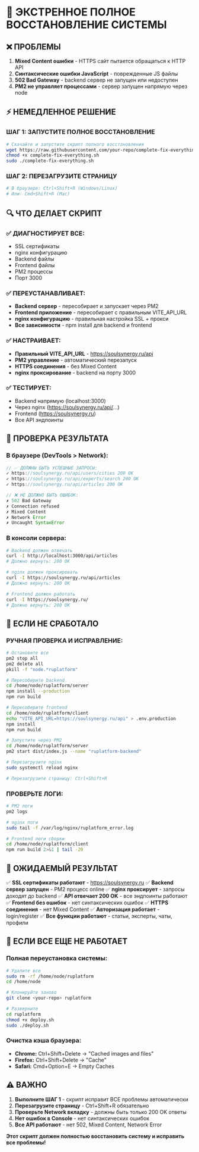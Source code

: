 # 🚨 ЭКСТРЕННОЕ ПОЛНОЕ ВОССТАНОВЛЕНИЕ СИСТЕМЫ

## ❌ ПРОБЛЕМЫ
1. **Mixed Content ошибки** - HTTPS сайт пытается обращаться к HTTP API
2. **Синтаксические ошибки JavaScript** - поврежденные JS файлы
3. **502 Bad Gateway** - backend сервер не запущен или недоступен
4. **PM2 не управляет процессами** - сервер запущен напрямую через node

## ⚡ НЕМЕДЛЕННОЕ РЕШЕНИЕ

### ШАГ 1: ЗАПУСТИТЕ ПОЛНОЕ ВОССТАНОВЛЕНИЕ
```bash
# Скачайте и запустите скрипт полного восстановления
wget https://raw.githubusercontent.com/your-repo/complete-fix-everything.sh
chmod +x complete-fix-everything.sh
sudo ./complete-fix-everything.sh
```

### ШАГ 2: ПЕРЕЗАГРУЗИТЕ СТРАНИЦУ
```bash
# В браузере: Ctrl+Shift+R (Windows/Linux)
# Или: Cmd+Shift+R (Mac)
```

## 🔍 ЧТО ДЕЛАЕТ СКРИПТ

### ✅ ДИАГНОСТИРУЕТ ВСЕ:
- SSL сертификаты
- nginx конфигурацию
- Backend файлы
- Frontend файлы
- PM2 процессы
- Порт 3000

### ✅ ПЕРЕУСТАНАВЛИВАЕТ:
- **Backend сервер** - пересобирает и запускает через PM2
- **Frontend приложение** - пересобирает с правильным VITE_API_URL
- **nginx конфигурацию** - правильная настройка SSL + прокси
- **Все зависимости** - npm install для backend и frontend

### ✅ НАСТРАИВАЕТ:
- **Правильный VITE_API_URL** - https://soulsynergy.ru/api
- **PM2 управление** - автоматический перезапуск
- **HTTPS соединения** - без Mixed Content
- **nginx проксирование** - backend на порту 3000

### ✅ ТЕСТИРУЕТ:
- Backend напрямую (localhost:3000)
- Через nginx (https://soulsynergy.ru/api/...)
- Frontend (https://soulsynergy.ru)
- Все API эндпоинты

## 🧪 ПРОВЕРКА РЕЗУЛЬТАТА

### В браузере (DevTools > Network):
```javascript
// ✅ ДОЛЖНЫ БЫТЬ УСПЕШНЫЕ ЗАПРОСЫ:
✓ https://soulsynergy.ru/api/users/cities 200 OK
✓ https://soulsynergy.ru/api/experts/search 200 OK
✓ https://soulsynergy.ru/api/articles 200 OK

// ❌ НЕ ДОЛЖНО БЫТЬ ОШИБОК:
✗ 502 Bad Gateway
✗ Connection refused
✗ Mixed Content
✗ Network Error
✗ Uncaught SyntaxError
```

### В консоли сервера:
```bash
# Backend должен отвечать
curl -I http://localhost:3000/api/articles
# Должно вернуть: 200 OK

# nginx должен проксировать
curl -I https://soulsynergy.ru/api/articles
# Должно вернуть: 200 OK

# Frontend должен работать
curl -I https://soulsynergy.ru/
# Должно вернуть: 200 OK
```

## 🚨 ЕСЛИ НЕ СРАБОТАЛО

### РУЧНАЯ ПРОВЕРКА И ИСПРАВЛЕНИЕ:
```bash
# Остановите все
pm2 stop all
pm2 delete all
pkill -f "node.*ruplatform"

# Пересоберите backend
cd /home/node/ruplatform/server
npm install --production
npm run build

# Пересоберите frontend
cd /home/node/ruplatform/client
echo "VITE_API_URL=https://soulsynergy.ru/api" > .env.production
npm install
npm run build

# Запустите через PM2
cd /home/node/ruplatform/server
pm2 start dist/index.js --name "ruplatform-backend"

# Перезагрузите nginx
sudo systemctl reload nginx

# Перезагрузите страницу: Ctrl+Shift+R
```

### ПРОВЕРЬТЕ ЛОГИ:
```bash
# PM2 логи
pm2 logs

# nginx логи
sudo tail -f /var/log/nginx/ruplatform_error.log

# Frontend логи сборки
cd /home/node/ruplatform/client
npm run build 2>&1 | tail -20
```

## 🎯 ОЖИДАЕМЫЙ РЕЗУЛЬТАТ

✅ **SSL сертификаты работают** - https://soulsynergy.ru
✅ **Backend сервер запущен** - PM2 процесс online
✅ **nginx проксирует** - запросы доходят до backend
✅ **API отвечает 200 OK** - все эндпоинты работают
✅ **Frontend без ошибок** - нет синтаксических ошибок
✅ **HTTPS соединения** - нет Mixed Content
✅ **Авторизация работает** - login/register
✅ **Все функции работают** - статьи, эксперты, чаты, профили

## 🔧 ЕСЛИ ВСЕ ЕЩЕ НЕ РАБОТАЕТ

### Полная переустановка системы:
```bash
# Удалите все
sudo rm -rf /home/node/ruplatform
cd /home/node

# Клонируйте заново
git clone <your-repo> ruplatform

# Разверните
cd ruplatform
chmod +x deploy.sh
sudo ./deploy.sh
```

### Очистка кэша браузера:
- **Chrome:** Ctrl+Shift+Delete → "Cached images and files"
- **Firefox:** Ctrl+Shift+Delete → "Cache"
- **Safari:** Cmd+Option+E → Empty Caches

## ⚠️ ВАЖНО

1. **Выполните ШАГ 1** - скрипт исправит ВСЕ проблемы автоматически
2. **Перезагрузите страницу** - Ctrl+Shift+R обязательно
3. **Проверьте Network вкладку** - должны быть только 200 OK ответы
4. **Нет ошибок в Console** - нет синтаксических ошибок
5. **Все API работают** - нет 502, Mixed Content, Network Error

**Этот скрипт должен полностью восстановить систему и исправить все проблемы!**
